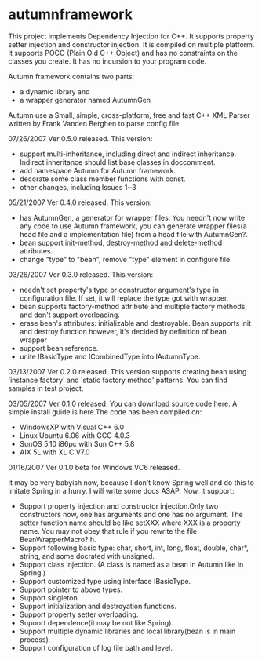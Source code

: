 # autumnframework


This project implements Dependency Injection for C++. It supports property setter injection and constructor injection. It is compiled on multiple platform. It supports POCO (Plain Old C++ Object) and has no constraints on the classes you create. It has no incursion to your program code.

Autumn framework contains two parts:

- a dynamic library and
- a wrapper generator named AutumnGen

Autumn use a Small, simple, cross-platform, free and fast C++ XML Parser written by Frank Vanden Berghen to parse config file.

07/26/2007 Ver 0.5.0 released.
This version:

- support multi-inheritance, including direct and indirect inheritance. Indirect inheritance should list base classes in doccomment.
- add namespace Autumn for Autumn framework.
- decorate some class member functions with const.
- other changes, including Issues 1~3

05/21/2007 Ver 0.4.0 released.
This version:

- has AutumnGen, a generator for wrapper files. You needn't now write any code to use Autumn framework, you can generate wrapper files(a head file and a implementation file) from a head file with AutumnGen?.
- bean support init-method, destroy-method and delete-method attributes.
- change "type" to "bean", remove "type" element in configure file.

03/26/2007 Ver 0.3.0 released.
This version:

- needn't set property's type or constructor argument's type in configuration file. If set, it will replace the type got with wrapper.
- bean supports factory-method attribute and multiple factory methods, and don't support overloading.
- erase bean's attributes: initializable and destroyable. Bean supports init and destroy function however, it's decided by definition of bean wrapper
- support bean reference.
- unite IBasicType and ICombinedType into IAutumnType.

03/13/2007 Ver 0.2.0 released.
This version supports creating bean using 'instance factory' and 'static factory method' patterns. You can find samples in test project.

03/05/2007 Ver 0.1.0 released.
You can download source code here. A simple install guide is here.The code has been compiled on:

- WindowsXP with Visual C++ 6.0
- Linux Ubuntu 6.06 with GCC 4.0.3
- SunOS 5.10 i86pc with Sun C++ 5.8
- AIX 5L with XL C V7.0

01/16/2007 Ver 0.1.0 beta for Windows VC6 released.

It may be very babyish now, because I don't know Spring well and do this to imitate Spring in a hurry. I will write some docs ASAP. Now, it support:

- Support property injection and constructor injection.Only two constructors now, one has arguments and one has no argument. The setter function name should be like setXXX where XXX is a property name. You may not obey that rule if you rewrite the file BeanWrapperMacro?.h.
- Support following basic type: char, short, int, long, float, double, char*, string, and some docrated with unsigned.
- Support class injection. (A class is named as a bean in Autumn like in Spring.)
- Support customized type using interface IBasicType.
- Support pointer to above types.
- Support singleton.
- Support initialization and destroyation functions.
- Support property setter overloading.
- Supoort dependence(it may be not like Spring).
- Support multiple dynamic libraries and local library(bean is in main process).
- Support configuration of log file path and level.
